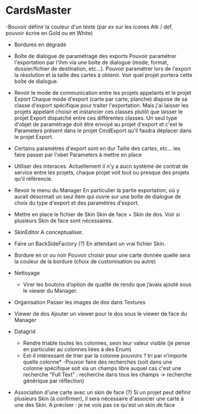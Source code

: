# CardsMaster

-Bouvoir définir la couleur d'un texte (par ex sur les icones Atk / def, pouvoir écrire en Gold ou en White)

- Bordures en dégradé

- Boîte de dialogue de paramétrage des exports
	Pouvoir paramétrer l'exportation par l'ihm via une boîte de dialogue (mode, format, dossier/fichier de destination, etc...). 
	Pouvoir paramétrer lors de l'export la résolution et la taille des cartes à obtenir.
	Voir quel projet portera cette boîte de dialogue.
	
- Revoir le mode de communication entre les projets appelants et le projet Export
	Chaque mode d'export (carte par carte, planche) dispose de sa classe d'export spécifique pour traiter l'exportation.
	Mais j'ai laisser les projets appelant choisir et instancier ces classes plutôt que laisser le projet Export dispatché entre ces différentes classes.
	Un seul type d'objet de paramétrage doit être envoyé au projet d'export et c'est le Parameters présent dans le projet CmdExport qu'il faudra déplacer dans le projet Export.

- Certains paramètres d'export sont en dur
	Taille des cartes, etc... les faire passer par l'obet Parameters à mettre en place
	
- Utiliser des interaces.
	Actuellement il n'y a aucn système de contrat de service entre les projets, chaque projet voit tout ou presque des projets qu'il référencie.
	
- Revoir le menu du Manager
	En particulier la partie exportation, où y aurait désormait un seul item qui ouvre sur une boîte de dialogue de choix du type d'export et des paramètres d'export.

- Mettre en place le fichier de Skin
	Skin de face + Skin de dos.
	Voir si plusieurs Skin de face sont nécessaires.

- SkinEditor
	A conceptualiser.

- Faire un BackSideFactory (?)
	En attendant un vrai fichier Skin.
	
- Bordure en or ou noir
	Pouvoir choisir pour une carte donnée quelle sera la couleur de la bordure (choix de customisation ou autre)

- Nettoyage
	- Virer les boutons d’option de qualité de rendu que j’avais ajouté sous le viewer du Manager.

- Organisation
	Passer les images de dos dans Textures

- Viewer de dos
	Ajouter un viewer pour le dos sous le viewer de face du Manager
	
- Datagrid
	- Rendre triable toutes les colonnes, seon leur valeur visible (je pense en particulier au colonnes liées à des Enum)
	- Est-il intéressant de trier par la colonne pouvoirs ? tri par n'importe quelle colonne*
	-Pouvoir faire des recherches (soit dans une colonne spécifique soit via un champs libre auquel cas c'est une recherche "Full Text" : recherche dans tous les champs -> recherche générique par réflection)
	
- Association d'une carte avec un skin de face (?)
	Si un projet peut définir plusieurs Skin (à confirmer), il sera nécessaire d'associer une carte à une des Skin.
	A préciser : je ne vois pas ce qu'est un skin de face

